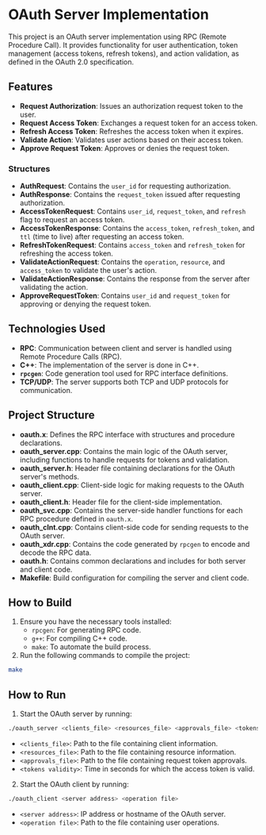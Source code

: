# OAuth Server Implementation

This project is an OAuth server implementation using RPC (Remote Procedure Call). It provides functionality for user authentication, token management (access tokens, refresh tokens), and action validation, as defined in the OAuth 2.0 specification.

## Features

- **Request Authorization**: Issues an authorization request token to the user.
- **Request Access Token**: Exchanges a request token for an access token.
- **Refresh Access Token**: Refreshes the access token when it expires.
- **Validate Action**: Validates user actions based on their access token.
- **Approve Request Token**: Approves or denies the request token.

### Structures

- **AuthRequest**: Contains the `user_id` for requesting authorization.
- **AuthResponse**: Contains the `request_token` issued after requesting authorization.
- **AccessTokenRequest**: Contains `user_id`, `request_token`, and `refresh` flag to request an access token.
- **AccessTokenResponse**: Contains the `access_token`, `refresh_token`, and `ttl` (time to live) after requesting an access token.
- **RefreshTokenRequest**: Contains `access_token` and `refresh_token` for refreshing the access token.
- **ValidateActionRequest**: Contains the `operation`, `resource`, and `access_token` to validate the user's action.
- **ValidateActionResponse**: Contains the response from the server after validating the action.
- **ApproveRequestToken**: Contains `user_id` and `request_token` for approving or denying the request token.

## Technologies Used

- **RPC**: Communication between client and server is handled using Remote Procedure Calls (RPC).
- **C++**: The implementation of the server is done in C++.
- **`rpcgen`**: Code generation tool used for RPC interface definitions.
- **TCP/UDP**: The server supports both TCP and UDP protocols for communication.

## Project Structure

- **oauth.x**: Defines the RPC interface with structures and procedure declarations.
- **oauth_server.cpp**: Contains the main logic of the OAuth server, including functions to handle requests for tokens and validation.
- **oauth_server.h**: Header file containing declarations for the OAuth server's methods.
- **oauth_client.cpp**: Client-side logic for making requests to the OAuth server.
- **oauth_client.h**: Header file for the client-side implementation.
- **oauth_svc.cpp**: Contains the server-side handler functions for each RPC procedure defined in `oauth.x`.
- **oauth_clnt.cpp**: Contains client-side code for sending requests to the OAuth server.
- **oauth_xdr.cpp**: Contains the code generated by `rpcgen` to encode and decode the RPC data.
- **oauth.h**: Contains common declarations and includes for both server and client code.
- **Makefile**: Build configuration for compiling the server and client code.

## How to Build

1. Ensure you have the necessary tools installed:
   - `rpcgen`: For generating RPC code.
   - `g++`: For compiling C++ code.
   - `make`: To automate the build process.
2. Run the following commands to compile the project:

```bash
make
```

## How to Run

1. Start the OAuth server by running:

```bash
./oauth_server <clients_file> <resources_file> <approvals_file> <tokens validity>
```

- `<clients_file>`: Path to the file containing client information.
- `<resources_file>`: Path to the file containing resource information.
- `<approvals_file>`: Path to the file containing request token approvals.
- `<tokens validity>`: Time in seconds for which the access token is valid.

2. Start the OAuth client by running:

```bash
./oauth_client <server address> <operation file>
```

- `<server address>`: IP address or hostname of the OAuth server.
- `<operation file>`: Path to the file containing user operations.
